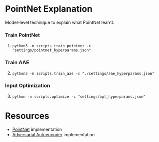 # PointNet Explanation
Model-level technique to explain what PointNet learnt.

### Train PointNet
1. `python3 -m scripts.train_pointnet -c "settings/pointnet_hyperparams.json"`

### Train AAE
2. `python3 -m scripts.train_aae -c "./settings/aae_hyperparams.json"`

### Input Optimization
3. `python -m scripts.optimize -c "settings/opt_hyperparams.json"`

# Resources
- [PointNet](https://github.com/fxia22/pointnet.pytorch) implementation
- [Adversarial Autoencoder](https://github.com/MaciejZamorski/3d-AAE) implementation